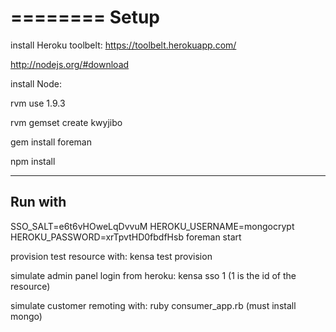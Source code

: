 ========
Setup
========
install Heroku toolbelt: https://toolbelt.herokuapp.com/

http://nodejs.org/#download

install Node:

rvm use 1.9.3

rvm gemset create kwyjibo

gem install foreman

npm install

-------
Run with
-------

SSO_SALT=e6t6vHOweLqDvvuM HEROKU_USERNAME=mongocrypt HEROKU_PASSWORD=xrTpvtHD0fbdfHsb foreman start

provision test resource with: kensa test provision

simulate admin panel login from heroku: kensa sso 1  (1 is the id of the resource)

simulate customer remoting with: ruby consumer_app.rb  (must install mongo)